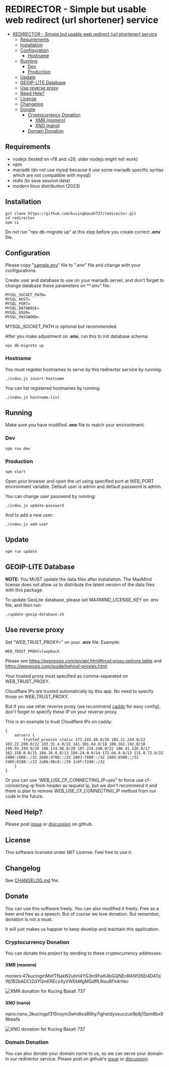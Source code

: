 # REDIRECTOR - Simple but usable web redirect (url shortener) service

- [REDIRECTOR - Simple but usable web redirect (url shortener) service](#redirector---simple-but-usable-web-redirect-url-shortener-service)
  - [Requirements](#requirements)
  - [Installation](#installation)
  - [Configuration](#configuration)
    - [Hostname](#hostname)
  - [Running](#running)
    - [Dev](#dev)
    - [Production](#production)
  - [Update](#update)
  - [GEOIP-LITE Database](#geoip-lite-database)
  - [Use reverse proxy](#use-reverse-proxy)
  - [Need Help?](#need-help)
  - [License](#license)
  - [Changelog](#changelog)
  - [Donate](#donate)
    - [Cryptocurrency Donation](#cryptocurrency-donation)
      - [XMR (monero)](#xmr-monero)
      - [XNO (nano)](#xno-nano)
    - [Domain Donation](#domain-donation)

## Requirements
- nodejs (tested on v18 and v20, older nodejs might not work)
- npm
- mariadb (do not use mysql because it use some mariadb specific syntax which are not compatible with mysql)
- redis (to save session data)
- modern linux distribution (2023)

## Installation
```
git clone https://github.com/kucingbasah737/redirector.git
cd redirector
npm ci
```

Do not run "npx db-migrate up" at this step before you create correct **.env** file.

## Configuration
Please copy "[sample.env](./sample.env)" file to ".env" file and change with your configurations.

Create user and database to use on your mariadb server, and don't forget to change database these parameters on **.env" file:
```
MYSQL_SOCKET_PATH=
MYSQL_HOST=
MYSQL_PORT=
MYSQL_DATABASE=
MYSQL_USER=
MYSQL_PASSWORD=
```

MYSQL_SOCKET_PATH is optional but recommended.

After you make adjustment on **.env**, run this to init database schema:
```
npx db-migrate up
```

### Hostname
You must register hostnames to serve by this redirector service by running:
```
./index.js insert-hostname
```

You can list registered hostnames by running:
```
./index.js hostname-list
```

## Running
Make sure you have modified **.env** file to match your environtment.

### Dev
```
npm run dev
```

### Production
```
npm start
```

Open your browser and open the url using specified port at WEB_PORT environment variable.
Default user is admin and default password is admin.

You can change user password by running:
```
./index.js update-password
```

And to add a new user:
```
./index.js add-user
```

## Update
```
npm run update
```

## GEOIP-LITE Database
**NOTE:** You MUST update the data files after installation. The MaxMind license does not allow us to distribute the latest version of the data files with this package.

To update GeoLite database, please set MAXMIND_LICENSE_KEY on .env file, and then run:
```
./update-geoip-database.sh
```

## Use reverse proxy
Set "WEB_TRUST_PROXY=" on your **.env** file. Example:

```
WEB_TRUST_PROXY=loopback
```

Please see https://expressjs.com/en/api.html#trust.proxy.options.table and https://expressjs.com/guide/behind-proxies.html.

Your trusted proxy must specified as comma-separated on WEB_TRUST_PROXY.

Cloudflare IPs are trusted automatically by this app. No need to specify those on WEB_TRUST_PROXY.

But if you use other reverse proxy (we recommend [caddy](https://caddyserver.com) for easy config),
don't forget to specify these IP on your reverse proxy.

This is an example to trust Cloudflare IPs on caddy:
```
{
    servers {
        trusted_proxies static 173.245.48.0/20 103.21.244.0/22 103.22.200.0/22 103.31.4.0/22 141.101.64.0/18 108.162.192.0/18 190.93.240.0/20 188.114.96.0/20 197.234.240.0/22 198.41.128.0/17 162.158.0.0/15 104.16.0.0/13 104.24.0.0/14 172.64.0.0/13 131.0.72.0/22 2400:cb00::/32 2606:4700::/32 2803:f800::/32 2405:b500::/32 2405:8100::/32 2a06:98c0::/29 2c0f:f248::/32
    }
}
```

Or you can use 'WEB_USE_CF_CONNECTING_IP=yes" to force use cf-connecting-ip from header as request ip,
but we don't recommend it and there is plan to remove WEB_USE_CF_CONNECTING_IP method from our code in the future.

## Need Help?
Please post
[issue](https://github.com/kucingbasah737/redirector/issues)
or [discussion](https://github.com/kucingbasah737/redirector/discussions)
on github.

## License
This software licensed under MIT License. Feel free to use it.

## Changelog
See [CHANGELOG.md](./CHANGELOG.md) file.

## Donate
You can use this software freely. You can also modified it freely. Free as a beer and free as a speech.
But of course we love donation. But remember, donation is not a must.

It will just makes us happier to keep develop and maintain this application.

### Cryptocurrency Donation
You can donate this project by sending to these cryptocurrency addresses:

#### XMR (monero)
monero:47kucingmMofTNakN2uhH4YG3m9fwK4bGQNEnRANf26Ei4DATqWj1B2bADCtZdYQmEREcz4yVWEkMgMQdffLNsu8Fh4rhkc

![XMR donation for Kucing Basah 737](public/img/redirector-xmr-donate.png)

#### XNO (nano)  
nano:nano_3kucingsf315nsym3whdtea86hy7ighetdyseuczue9p8j15pm8bx99beafa

![XNO donation for Kucing Basah 737](public/img/redirector-xno-donate.png)

### Domain Donation
You can also donate your domain name to us, so we can serve your domain in our redirector service.
Please post on github's [issue](https://github.com/kucingbasah737/redirector/issues)
or [discussion](https://github.com/kucingbasah737/redirector/discussions).
